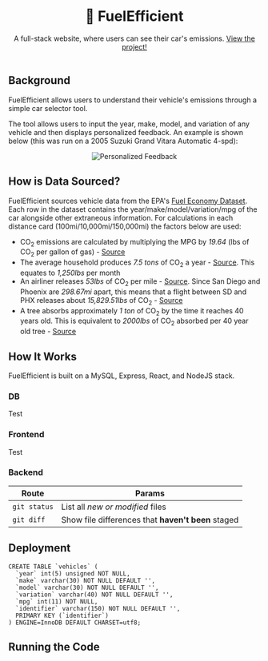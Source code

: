 # <div align="center">🌿 FuelEfficient</div>
<div align="center">A full-stack website, where users can see their car's emissions. <a href="http://fuelefficient.info">View the project!</a></div>  
<br/>

## Background
FuelEfficient allows users to understand their vehicle's emissions through a simple car selector tool.

The tool allows users to input the year, make, model, and variation of any vehicle and then displays personalized feedback. An example is shown below (this was run on a 2005 Suzuki Grand Vitara Automatic 4-spd):
<p align="center">
  <img src="https://cdn.discordapp.com/attachments/577336178643042334/720185360151216148/unknown.png" alt="Personalized Feedback">
</p>

## How is Data Sourced?
FuelEfficient sources vehicle data from the EPA's <a href="https://www.fueleconomy.gov/feg/download.shtml">Fuel Economy Dataset</a>. Each row in the dataset contains the year/make/model/variation/mpg of the car alongside other extraneous information. For calculations in each distance card (100mi/10,000mi/150,000mi) the factors below are used:

- CO<sub>2</sub> emissions are calculated by multiplying the MPG by <i>19.64</i> (lbs of CO<sub>2</sub> per gallon of gas) - <a href="https://www.patagoniaalliance.org/wp-content/uploads/2014/08/How-much-carbon-dioxide-%20is-produced-by-burning-gasoline-and-diesel-fuel-FAQ-U.S.-Energy-Information-Administration-EIA.pdf">Source</a>
- The average household produces <i>7.5 tons</i> of CO<sub>2</sub> a year - <a href="https://www.ccfpd.org/Portals/0/Assets/PDF/Facts_Chart.pdf">Source</a>. This equates to <i>1,250lbs</i> per month
- An airliner releases <i>53lbs</i> of CO<sub>2</sub>  per mile - <a href="https://blueskymodel.org/air-mile">Source</a>. Since San Diego and Phoenix are <i>298.67mi</i> apart, this means that a flight between SD and PHX releases about <i>15,829.51lbs</i> of CO<sub>2</sub> - <a href="https://www.distance.to/Phoenix/San-Diego">Source</a>
- A tree absorbs approximately <i>1 ton</i> of CO<sub>2</sub> by the time it reaches 40 years old. This is equivalent to <i>2000lbs</i> of CO<sub>2</sub> absorbed per 40 year old tree - <a href="https://www.co2meter.com/blogs/news/could-global-co2-levels-be-reduced-by-planting-trees">Source</a>

## How It Works
FuelEfficient is built on a MySQL, Express, React, and NodeJS stack.
### DB
Test
### Frontend
Test
### Backend
| Route | Params |
| --- | --- |
| `git status` | List all *new or modified* files |
| `git diff` | Show file differences that **haven't been** staged |


## Deployment
```
CREATE TABLE `vehicles` (
  `year` int(5) unsigned NOT NULL,
  `make` varchar(30) NOT NULL DEFAULT '',
  `model` varchar(30) NOT NULL DEFAULT '',
  `variation` varchar(40) NOT NULL DEFAULT '',
  `mpg` int(11) NOT NULL,
  `identifier` varchar(150) NOT NULL DEFAULT '',
  PRIMARY KEY (`identifier`)
) ENGINE=InnoDB DEFAULT CHARSET=utf8;
```
## Running the Code
